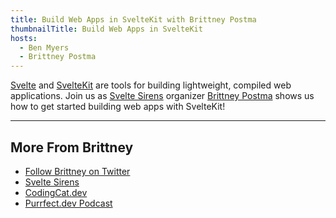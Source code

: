 ```yaml
---
title: Build Web Apps in SvelteKit with Brittney Postma
thumbnailTitle: Build Web Apps in SvelteKit
hosts:
  - Ben Myers
  - Brittney Postma
---
```


[Svelte](https://svelte.dev/) and [SvelteKit](https://kit.svelte.dev/) are tools for building lightweight, compiled web applications. Join us as [Svelte Sirens](https://sveltesirens.dev) organizer [Brittney Postma](https://twitter.com/BrittneyPostma) shows us how to get started building web apps with SvelteKit!

---

## More From Brittney

- [Follow Brittney on Twitter](https://twitter.com/BrittneyPostma)
- [Svelte Sirens](https://sveltesirens.dev)
- [CodingCat.dev](https://codingcat.dev)
- [Purrfect.dev Podcast](https://purrfect.dev)